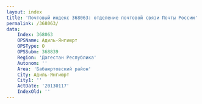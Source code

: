 ```yaml
---
layout: index
title: 'Почтовый индекс 368063: отделение почтовой связи Почты России'
permalink: /368063/
data:
    Index: 368063
    OPSName: Адиль-Янгиюрт
    OPSType: О
    OPSSubm: 368839
    Region: 'Дагестан Республика'
    Autonom: ''
    Area: 'Бабаюртовский район'
    City: Адиль-Янгиюрт
    City1: ''
    ActDate: '20130117'
    IndexOld: ''
---
```

